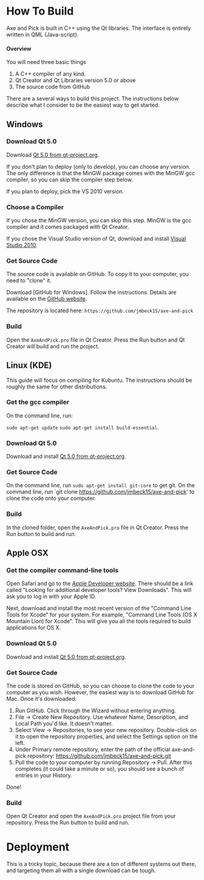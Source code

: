 How To Build
=================
Axe and Pick is built in C++ using the Qt libraries. The interface is entirely written in QML (Java-script).

#### Overview

You will need three basic things

  1. A C++ compiler of any kind.
  2. Qt Creator and Qt Libraries version 5.0 or above
  3. The source code from GitHub

There are a several ways to build this project. The instructions below describe what I consider to be the easiest way to get started.


Windows
------------

### Download Qt 5.0

Download [Qt 5.0 from qt-project.org][1].

If you don't plan to deploy (only to develop), you can choose any version. The only difference is that the MinGW package comes with the MinGW gcc compiler, so you can skip the compiler step below.

If you plan to deploy, pick the VS 2010 version.

### Choose a Compiler

If you chose the MinGW version, you can skip this step. MinGW is the gcc compiler and it comes packaged with Qt Creator.

If you chose the Visual Studio version of Qt, download and install [Visual Studio 2010][2].

### Get Source Code

The source code is available on GitHub. To copy it to your computer, you need to "clone" it.

Download [GitHub for Windows]. Follow the instructions. Details are available on the [GitHub website][5].

The repository is located here: `https://github.com/jmbeck15/axe-and-pick`

### Build

Open the `AxeAndPick.pro` file in Qt Creator. Press the Run button and Qt Creator will build and run the project.


Linux (KDE)
------------

This guide will focus on compiling for Kubuntu. The instructions should be roughly the same for other distributions.

### Get the gcc compiler

On the command line, run:

`sudo apt-get update`
`sudo apt-get install build-essential`.

### Download Qt 5.0

Download and install [Qt 5.0 from qt-project.org][1].

### Get Source Code

On the command line, run `sudo apt-get install git-core` to get git.
On the command line, run `git clone https://github.com/jmbeck15/axe-and-pick' to clone the code onto your computer.

### Build
In the cloned folder, open the `AxeAndPick.pro` file in Qt Creator. Press the Run button to build and run.


Apple OSX
------------

### Get the compiler command-line tools
Open Safari and go to the [Apple Developer website][6]. There should be a link called "Looking for additional developer tools? View Downloads". This will ask you to log in with your Apple ID.

Next, download and install the most recent version of the "Command Line Tools for Xcode" for your system. For example, "Command Line Tools (OS X Mountain Lion) for Xcode". This will give you all the tools required to build applications for OS X.

### Download Qt 5.0
Download and install [Qt 5.0 from qt-project.org][1].

### Get Source Code
The code is stored on GitHub, so you can choose to clone the code to your computer as you wish. However, the easiest way is to download GitHub for Mac. Once it's downloaded:

1. Run GitHub. Click through the Wizard without entering anything.
2. File -> Create New Repository. Use whatever Name, Description, and Local Path you'd like. It doesn't matter.
3. Select View -> Repositories, to see your new repository. Double-click on it to open the repository properties, and select the Settings option on the left.
4. Under Primary remote repository, enter the path of the official axe-and-pick repository: https://github.com/jmbeck15/axe-and-pick.git
5. Pull the code to your computer by running Repository -> Pull. After this completes (it could take a minute or so), you should see a bunch of entries in your History.

Done!

### Build
Open Qt Creator and open the `AxeAndPick.pro` project file from your repository. Press the Run button to build and run.


Deployment
==========
This is a tricky topic, because there are a ton of different systems out there, and targeting them all with a single download can be tough.


[1]: http://qt-project.org/downloads "Qt Downloads"
[2]: http://www.microsoft.com/visualstudio/eng/downloads "Visual Studio Downloads"
[3]: http://windows.github.com/ "GitHub for Windows"
[4]: http://mac.github.com/ "GitHub for Mac"
[5]: https://github.com/ "GitHub"
[6]: https://developer.apple.com/xcode